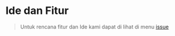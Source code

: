 # Ide dan Fitur

> Untuk rencana fitur dan Ide kami dapat di lihat di menu [issue](https://github.com/KancioDevelopment/kanciodevelopment.github.io/issues)

